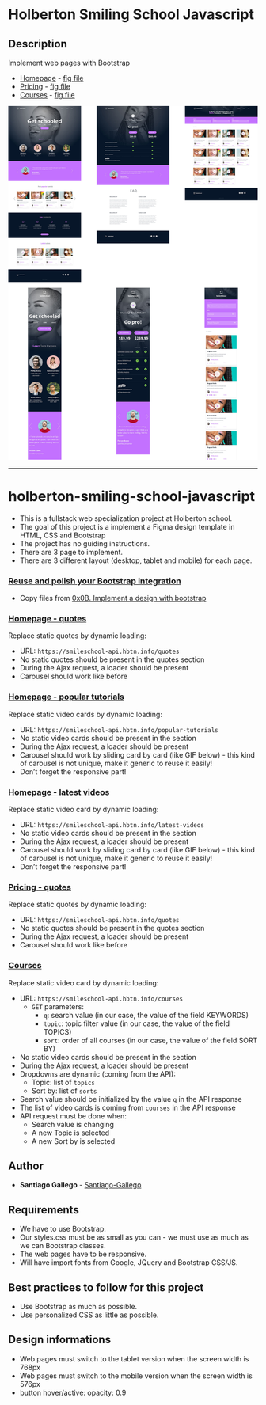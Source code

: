 # Holberton Smiling School Javascript


## Description

Implement web pages with Bootstrap

-   [Homepage](https://intranet.hbtn.io/rltoken/X5mp-bZwa8Jzi3HI4xqSLA "Homepage")  -  [fig file](https://intranet.hbtn.io/rltoken/zsIWYdFMnWtImWisjLgfTw "fig file")
-   [Pricing](https://intranet.hbtn.io/rltoken/Bbop8wwZOLJsavfT6szqdQ "Pricing")  -  [fig file](https://intranet.hbtn.io/rltoken/5yAyDbQvLAVmm3IC_NRV3g "fig file")
-   [Courses](https://intranet.hbtn.io/rltoken/PSFYeol4NYMEmSBsxUyuoQ "Courses")  -  [fig file](https://intranet.hbtn.io/rltoken/Jzp3WS1dZwYd8Q_wTIYp9Q "fig file")


<p align="center"><img src="https://github.com/afinesami/holberton-smiling-school-javascript/blob/main/3c71cc99d2fc1c12a3d3.jpg" alt="final result"></a></p>

---
# holberton-smiling-school-javascript
* This is a fullstack web specialization project at Holberton school.
* The goal of this project is a implement a Figma design template in HTML, CSS and Bootstrap
* The project has no guiding instructions.
* There are 3 page to implement.
* There are 3 different layout (desktop, tablet and mobile) for each page.


### [Reuse and polish your Bootstrap integration](./0-homepage.html)
* Copy files from [0x0B. Implement a design with bootstrap](https://github.com/afinesami/holberton-smiling-school)

### [Homepage - quotes](./1-homepage.html)

Replace static quotes by dynamic loading:

-   URL:  `https://smileschool-api.hbtn.info/quotes`
-   No static quotes should be present in the quotes section
-   During the Ajax request, a loader should be present
-   Carousel should work like before

### [Homepage - popular tutorials](./2-homepage.html)

Replace static video cards by dynamic loading:

-   URL:  `https://smileschool-api.hbtn.info/popular-tutorials`
-   No static video cards should be present in the section
-   During the Ajax request, a loader should be present
-   Carousel should work by sliding card by card (like GIF below) - this kind of carousel is not unique, make it generic to reuse it easily!
-   Don’t forget the responsive part!

### [Homepage - latest videos](./homepage.html)

Replace static video card by dynamic loading:

-   URL:  `https://smileschool-api.hbtn.info/latest-videos`
-   No static video cards should be present in the section
-   During the Ajax request, a loader should be present
-   Carousel should work by sliding card by card (like GIF below) - this kind of carousel is not unique, make it generic to reuse it easily!
-   Don’t forget the responsive part!

### [Pricing - quotes](./pricing.html)

Replace static quotes by dynamic loading:

-   URL:  `https://smileschool-api.hbtn.info/quotes`
-   No static quotes should be present in the quotes section
-   During the Ajax request, a loader should be present
-   Carousel should work like before

### [Courses](./courses.html)

Replace static video card by dynamic loading:

-   URL:  `https://smileschool-api.hbtn.info/courses`
    -   `GET`  parameters:
        -   `q`: search value (in our case, the value of the field KEYWORDS)
        -   `topic`: topic filter value (in our case, the value of the field TOPICS)
        -   `sort`: order of all courses (in our case, the value of the field SORT BY)
-   No static video cards should be present in the section
-   During the Ajax request, a loader should be present
-   Dropdowns are dynamic (coming from the API):
    -   Topic: list of  `topics`
    -   Sort by: list of  `sorts`
-   Search value should be initialized by the value  `q`  in the API response
-   The list of video cards is coming from  `courses`  in the API response
-   API request must be done when:
    -   Search value is changing
    -   A new Topic is selected
    -   A new Sort by is selected


## Author
* **Santiago Gallego** - [Santiago-Gallego](https://github.com/Santiago-Gallego)

## Requirements
* We have to use Bootstrap.
* Our styles.css must be as small as you can - we must use as much as we can Bootstrap classes.
* The web pages have to be responsive.
* Will have import fonts from Google, JQuery and Bootstrap CSS/JS.

## Best practices to follow for this project
* Use Bootstrap as much as possible.
* Use personalized CSS as little as possible.

## Design informations
* Web pages must switch to the tablet version when the screen width is 768px
* Web pages must switch to the mobile version when the screen width is 576px
* button hover/active: opacity: 0.9
